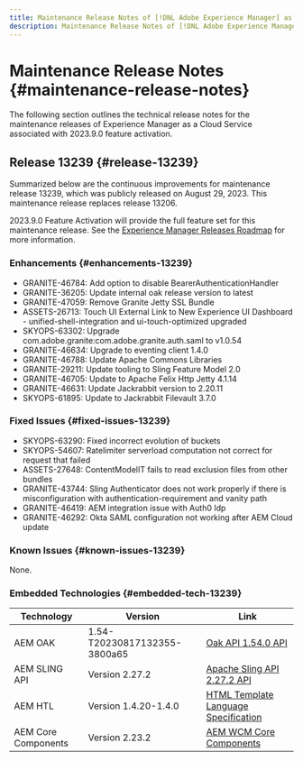 ```yaml
---
title: Maintenance Release Notes of [!DNL Adobe Experience Manager] as a Cloud Service associated with 2023.9.0 feature activation.
description: Maintenance Release Notes of [!DNL Adobe Experience Manager] as a Cloud Service associated with 2023.9.0 feature activation.
---
```

# Maintenance Release Notes {#maintenance-release-notes}

The following section outlines the technical release notes for the maintenance releases of Experience Manager as a Cloud Service associated with 2023.9.0 feature activation.

## Release 13239 {#release-13239}

Summarized below are the continuous improvements for maintenance release 13239, which was publicly released on August 29, 2023. This maintenance release replaces release 13206.

2023.9.0 Feature Activation will provide the full feature set for this maintenance release. See the [Experience Manager Releases Roadmap](https://experienceleague.adobe.com/docs/experience-manager-release-information/aem-release-updates/update-releases-roadmap.html) for more information.

### Enhancements {#enhancements-13239}

- GRANITE-46784: Add option to disable BearerAuthenticationHandler
- GRANITE-36205: Update internal oak release version to latest
- GRANITE-47059: Remove Granite Jetty SSL Bundle
- ASSETS-26713: Touch UI External Link to New Experience UI Dashboard - unified-shell-integration and ui-touch-optimized upgraded
- SKYOPS-63302: Upgrade com.adobe.granite:com.adobe.granite.auth.saml to v1.0.54
- GRANITE-46634: Upgrade to eventing client 1.4.0
- GRANITE-46788: Update Apache Commons Libraries
- GRANITE-29211: Update tooling to Sling Feature Model 2.0
- GRANITE-46705: Update to Apache Felix Http Jetty 4.1.14
- GRANITE-46631: Update Jackrabbit version to 2.20.11
- SKYOPS-61895: Update to Jackrabbit Filevault 3.7.0

### Fixed Issues {#fixed-issues-13239}

- SKYOPS-63290: Fixed incorrect evolution of buckets
- SKYOPS-54607: Ratelimiter serverload computation not correct for request that failed
- ASSETS-27648: ContentModelIT fails to read exclusion files from other bundles
- GRANITE-43744: Sling Authenticator does not work properly if there is misconfiguration with authentication-requirement and vanity path
- GRANITE-46419: AEM integration issue with Auth0 Idp
- GRANITE-46292: Okta SAML configuration not working after AEM Cloud update

### Known Issues {#known-issues-13239}

None.

### Embedded Technologies {#embedded-tech-13239}

|Technology|Version|Link|
|---|---|---|
|AEM OAK |1.54-T20230817132355-3800a65|[Oak API 1.54.0 API](https://www.javadoc.io/doc/org.apache.jackrabbit/oak-api/1.54.0/index.html)| 
|AEM SLING API |Version 2.27.2 |[Apache Sling API 2.27.2 API](https://www.javadoc.io/doc/org.apache.sling/org.apache.sling.api/latest/index.html)|
|AEM HTL|Version 1.4.20-1.4.0 |[HTML Template Language Specification](https://github.com/adobe/htl-spec)|
|AEM Core Components|Version 2.23.2|[AEM WCM Core Components](https://github.com/adobe/aem-core-wcm-components)|

